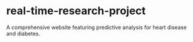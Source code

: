 # real-time-research-project
A comprehensive website featuring predictive analysis for heart disease and diabetes.
